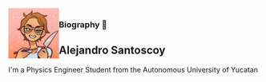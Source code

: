 <img src="https://github.com/Santocoyo/santocoyo/blob/master/images/AlexKawaii.jpeg" width="20%" align="left">

### Biography 👋 

## Alejandro Santoscoy

I'm a Physics Engineer Student from the Autonomous University of Yucatan



<!--
**Santocoyo/santocoyo** is a ✨ _special_ ✨ repository because its `README.md` (this file) appears on your GitHub profile.

Here are some ideas to get you started:

- 🔭 I’m currently working on ...
- 🌱 I’m currently learning ...
- 👯 I’m looking to collaborate on ...
- 🤔 I’m looking for help with ...
- 💬 Ask me about ...
- 📫 How to reach me: ...
- 😄 Pronouns: ...
- ⚡ Fun fact: ...
-->
